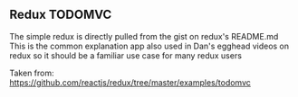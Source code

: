 ## Redux TODOMVC


The simple redux is directly pulled from the gist on redux's README.md
This is the common explanation app also used in Dan's egghead videos
on redux so it should be a familiar use case for many redux users

Taken from: https://github.com/reactjs/redux/tree/master/examples/todomvc
